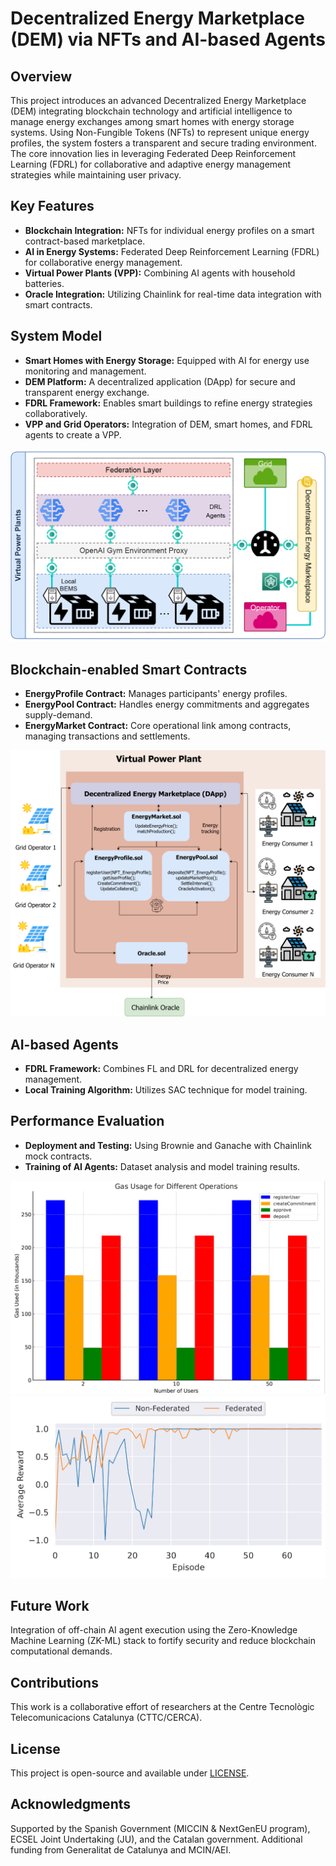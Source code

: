 # Decentralized Energy Marketplace (DEM) via NFTs and AI-based Agents

## Overview
This project introduces an advanced Decentralized Energy Marketplace (DEM) integrating blockchain technology and artificial intelligence to manage energy exchanges among smart homes with energy storage systems. Using Non-Fungible Tokens (NFTs) to represent unique energy profiles, the system fosters a transparent and secure trading environment. The core innovation lies in leveraging Federated Deep Reinforcement Learning (FDRL) for collaborative and adaptive energy management strategies while maintaining user privacy.

## Key Features
- **Blockchain Integration:** NFTs for individual energy profiles on a smart contract-based marketplace.
- **AI in Energy Systems:** Federated Deep Reinforcement Learning (FDRL) for collaborative energy management.
- **Virtual Power Plants (VPP):** Combining AI agents with household batteries.
- **Oracle Integration:** Utilizing Chainlink for real-time data integration with smart contracts.

## System Model
- **Smart Homes with Energy Storage:** Equipped with AI for energy use monitoring and management.
- **DEM Platform:** A decentralized application (DApp) for secure and transparent energy exchange.
- **FDRL Framework:** Enables smart buildings to refine energy strategies collaboratively.
- **VPP and Grid Operators:** Integration of DEM, smart homes, and FDRL agents to create a VPP.

![System Model](/webpage/Figs/Framework_Grid.png)

## Blockchain-enabled Smart Contracts
- **EnergyProfile Contract:** Manages participants' energy profiles.
- **EnergyPool Contract:** Handles energy commitments and aggregates supply-demand.
- **EnergyMarket Contract:** Core operational link among contracts, managing transactions and settlements.

![Smart Contracts Interaction](/webpage/Figs/Smart-Grid-Blockchain(2).png)

## AI-based Agents
- **FDRL Framework:** Combines FL and DRL for decentralized energy management.
- **Local Training Algorithm:** Utilizes SAC technique for model training.

## Performance Evaluation
- **Deployment and Testing:** Using Brownie and Ganache with Chainlink mock contracts.
- **Training of AI Agents:** Dataset analysis and model training results.

![Gas Usage](/webpage/Figs/gas_usage_bar_plot.png)
![AI Agents Training](/webpage/Figs/Reward-fed_nonfed.png)

## Future Work
Integration of off-chain AI agent execution using the Zero-Knowledge Machine Learning (ZK-ML) stack to fortify security and reduce blockchain computational demands.

## Contributions
This work is a collaborative effort of researchers at the Centre Tecnològic Telecomunicacions Catalunya (CTTC/CERCA).

## License
This project is open-source and available under [LICENSE](/LICENSE).

## Acknowledgments
Supported by the Spanish Government (MICCIN & NextGenEU program), ECSEL Joint Undertaking (JU), and the Catalan government. Additional funding from Generalitat de Catalunya and MCIN/AEI.

